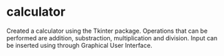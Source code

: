 # calculator
Created a calculator using the Tkinter package.
Operations that can be performed are addition, substraction, multiplication and division. Input can be inserted using through Graphical User Interface.

